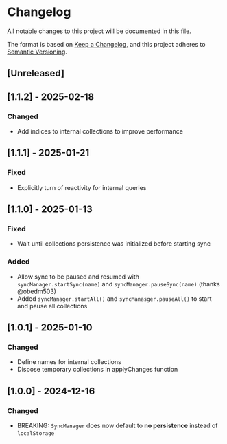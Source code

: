 # Changelog

All notable changes to this project will be documented in this file.

The format is based on [Keep a Changelog](https://keepachangelog.com/en/1.1.0/),
and this project adheres to [Semantic Versioning](https://semver.org/spec/v2.0.0.html).

## [Unreleased]

## [1.1.2] - 2025-02-18

### Changed

* Add indices to internal collections to improve performance

## [1.1.1] - 2025-01-21

### Fixed

* Explicitly turn of reactivity for internal queries

## [1.1.0] - 2025-01-13

### Fixed

* Wait until collections persistence was initialized before starting sync

### Added

* Allow sync to be paused and resumed with `syncManager.startSync(name)` and `syncManager.pauseSync(name)` (thanks @obedm503)
* Added `syncManager.startAll()` and `syncManasger.pauseAll()` to start and pause all collections

## [1.0.1] - 2025-01-10

### Changed

* Define names for internal collections
* Dispose temporary collections in applyChanges function

## [1.0.0] - 2024-12-16

### Changed

* BREAKING: `SyncManager` does now default to **no persistence** instead of `localStorage`
